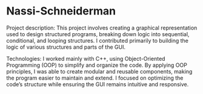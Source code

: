 # Nassi-Schneiderman
 
Project description: This project involves creating a graphical representation used to design structured programs, breaking down logic into sequential, conditional, and looping structures. I contributed primarily to building the logic of various structures and parts of the GUI.

Technologies: I worked mainly with C++, using Object-Oriented Programming (OOP) to simplify and organize the code. By applying OOP principles, I was able to create modular and reusable components, making the program easier to maintain and extend. I focused on optimizing the code’s structure while ensuring the GUI remains intuitive and responsive.
